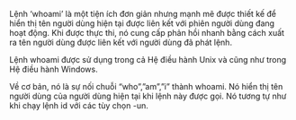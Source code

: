 Lệnh ‘whoami’ là một tiện ích đơn giản nhưng mạnh mẽ được thiết kế để hiển thị tên người dùng hiện tại được liên kết với phiên người dùng đang hoạt động. Khi được thực thi, nó cung cấp phản hồi nhanh bằng cách xuất ra tên người dùng được liên kết với người dùng đã phát lệnh.

Lệnh whoami được sử dụng trong cả Hệ điều hành Unix và cũng như trong Hệ điều hành Windows.

Về cơ bản, nó là sự nối chuỗi “who”,”am”,”i” thành whoami.
Nó hiển thị tên người dùng của người dùng hiện tại khi lệnh này được gọi.
Nó tương tự như khi chạy lệnh id với các tùy chọn -un.
